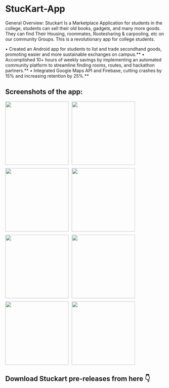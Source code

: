 # StucKart-App
General Overview: 
Stuckart Is a Marketplace Application for students in the college, students can sell their old books, gadgets, and many more goods. They can find Their Housing, roommates, Rootesharing &amp; carpooling, etc on our community Groups. This is a revolutionary app for college students. 

• Created an Android app for students to list and trade secondhand goods, promoting easier and more sustainable
exchanges on campus.**
• Accomplished 10+ hours of weekly savings by implementing an automated community platform to streamline
finding rooms, routes, and hackathon partners.**
• Integrated Google Maps API and Firebase, cutting crashes by 15% and increasing retention by 25%.**

## Screenshots of the app:

<div style="display: flex; flex-wrap: wrap; gap: 10px;">
  <img src="https://github.com/mohit-dhote/StucKart-App/assets/89855871/dafe6e46-b440-4344-9789-ecb774495a6a" width="200"/>
  
  <img src="https://github.com/mohit-dhote/StucKart-App/assets/89855871/dad3e4a4-17a3-487e-9896-437722c75337" width="200"/>
  
  <img src="https://github.com/mohit-dhote/StucKart-App/assets/89855871/e8738c58-bc06-42d6-a30e-d674dce95a36" width="200"/>
  
  <img src="https://github.com/mohit-dhote/StucKart-App/assets/89855871/5017be4a-e63e-44ef-894f-1795468bb287" width="200"/>
  
  <img src="https://github.com/mohit-dhote/StucKart-App/assets/89855871/dac68129-b220-40ee-9aa9-2a91a6a81fdc" width="200"/>

  <img src="https://github.com/mohit-dhote/StucKart-App/assets/89855871/962924b4-ee91-4c80-8c15-e272398fa3e4" width="200"/>

  <img src="https://github.com/mohit-dhote/StucKart-App/assets/89855871/dd3105cd-4665-4f5e-8b4d-3f37f5bf9bf0" width="200"/>

  <img src="https://github.com/mohit-dhote/StucKart-App/assets/89855871/c9b19379-b87a-478a-b322-bfd86e42c397" width="200"/>

  
</div>


## Download Stuckart pre-releases from here 👇







